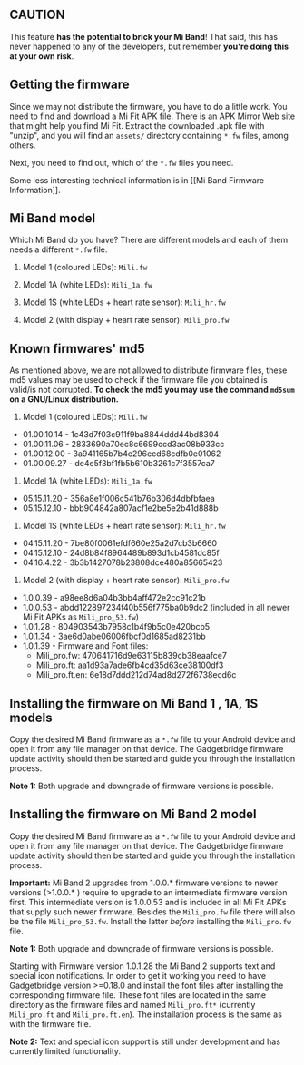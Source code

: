 ## CAUTION
This feature **has the potential to brick your Mi Band**! That said, this has never happened to any of the developers, but remember **you're doing this at your own risk**.

## Getting the firmware
Since we may not distribute the firmware, you have to do a little work. You need to find and download a Mi Fit APK file. There is an APK Mirror Web site that might help you find Mi Fit. Extract the downloaded .apk file with "unzip", and you will find an `assets/` directory containing `*.fw` files, among others.

Next, you need to find out, which of the `*.fw` files you need.

Some less interesting technical information is in [[Mi Band Firmware Information]].

## Mi Band model
Which Mi Band do you have? There are different models and each of them needs a different `*.fw` file.

1. Model 1 (coloured LEDs): `Mili.fw`

1. Model 1A (white LEDs): `Mili_1a.fw`

1. Model 1S (white LEDs + heart rate sensor): `Mili_hr.fw`

1. Model 2 (with display + heart rate sensor): `Mili_pro.fw`

## Known firmwares' md5
As mentioned above, we are not allowed to distribute firmware files, these md5 values may be used to check if the firmware file you obtained is valid/is not corrupted.
**To check the md5 you may use the command `md5sum` on a GNU/Linux distribution.**

1. Model 1 (coloured LEDs): `Mili.fw`
 * 01.00.10.14 - 1c43d7f03c911f9ba8844ddd44bd8304
 * 01.00.11.06 - 2833690a70ec8c6699ccd3ac08b933cc
 * 01.00.12.00 - 3a941165b7b4e296ecd68cdfb0e01062
 * 01.00.09.27 - de4e5f3bf1fb5b610b3261c7f3557ca7

1. Model 1A (white LEDs): `Mili_1a.fw`
 * 05.15.11.20 - 356a8e1f006c541b76b306d4dbfbfaea
 * 05.15.12.10 - bbb904842a807acf1e2be5e2b41d888b

1. Model 1S (white LEDs + heart rate sensor): `Mili_hr.fw`
 * 04.15.11.20 - 7be80f0061efdf660e25a2d7cb3b6660
 * 04.15.12.10 - 24d8b84f8964489b893d1cb4581dc85f
 * 04.16.4.22 - 3b3b1427078b23808dce480a85665423

1. Model 2 (with display + heart rate sensor): `Mili_pro.fw`
 * 1.0.0.39 - a98ee8d6a04b3bb4aff472e2cc91c21b
 * 1.0.0.53 - abdd122897234f40b556f775ba0b9dc2 (included in all newer Mi Fit APKs as `Mili_pro_53.fw`)
 * 1.0.1.28 - 804903543b7958c1b4f9b5c0e420bcb5
 * 1.0.1.34 - 3ae6d0abe06006fbcf0d1685ad8231bb
 * 1.0.1.39 - Firmware and Font files:
   + Mili_pro.fw:     470641716d9e63115b839cb38eaafce7
   + Mili_pro.ft:     aa1d93a7ade6fb4cd35d63ce38100df3
   + Mili_pro.ft.en:  6e18d7ddd212d74ad8d272f6738ecd6c


## Installing the firmware on Mi Band 1 , 1A, 1S models
Copy the desired Mi Band firmware as a `*.fw` file to your Android device and open it from any file manager on that device. The Gadgetbridge firmware update activity should then be started and guide you through the installation process.

**Note 1:** Both upgrade and downgrade of firmware versions is possible.

## Installing the firmware on Mi Band 2 model
Copy the desired Mi Band firmware as a `*.fw` file to your Android device and open it from any file manager on that device. The Gadgetbridge firmware update activity should then be started and guide you through the installation process.

**Important:** Mi Band 2 upgrades from 1.0.0.* firmware versions to newer versions (>1.0.0.* ) require to upgrade to an intermediate firmware version first. This intermediate version is 1.0.0.53 and is included in all Mi Fit APKs that supply such newer firmware. Besides the `Mili_pro.fw` file there will also be the file `Mili_pro_53.fw`. Install the latter *before* installing the `Mili_pro.fw` file.

**Note 1:** Both upgrade and downgrade of firmware versions is possible.

Starting with Firmware version 1.0.1.28 the Mi Band 2 supports text and special icon notifications. In order to get it working you need to have Gadgetbridge version >=0.18.0 and install the font files after installing the corresponding firmware file. These font files are located in the same directory as the firmware files and named `Mili_pro.ft*` (currently `Mili_pro.ft` and `Mili_pro.ft.en`). The installation process is the same as with the firmware file.

**Note 2:** Text and special icon support is still under development and has currently limited functionality.